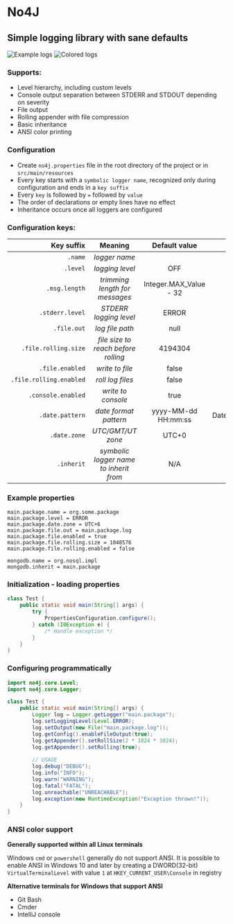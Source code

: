 # No4J
##  Simple logging library with sane defaults
![Example logs](https://github.com/user-attachments/assets/404fba52-c025-461b-aefc-098c1c2709d5)
![Colored logs](https://github.com/user-attachments/assets/2e118b8c-e451-4053-93a9-83a654beda45)
### Supports:

- Level hierarchy, including custom levels
- Console output separation between STDERR and STDOUT depending on severity 
- File output
- Rolling appender with file compression
- Basic inheritance
- ANSI color printing

### Configuration
- Create `no4j.properties` file in the root directory of the project or in `src/main/resources`
- Every key starts with a `symbolic logger name`, recognized only during configuration and ends in a `key suffix` 
- Every `key` is followed by `=` followed by `value`
- The order of declarations or empty lines have no effect
- Inheritance occurs once all loggers are configured

### Configuration keys:
|              Key suffix |                Meaning                 |     Default value      |       Type        |
|------------------------:|:--------------------------------------:|:----------------------:|:-----------------:|
|                 `.name` |             _logger name_              |                        |      String       |
|                `.level` |            _logging level_             |          OFF           |       Level       |
|           `.msg.length` |     _trimming length for messages_     | Integer.MAX_Value - 32 |        int        |
|         `.stderr.level` |         _STDERR logging level_         |         ERROR          |       Level       |
|             `.file.out` |            _log file path_             |          null          |       Path        |
|    `.file.rolling.size` |  _file size to reach before rolling_   |        4194304         |       Long        |
|         `.file.enabled` |            _write to file_             |         false          |      boolean      |
| `.file.rolling.enabled` |            _roll log files_            |         false          |      boolean      |
|      `.console.enabled` |           _write to console_           |          true          |      boolean      |
|         `.date.pattern` |         _date format pattern_          |  yyyy-MM-dd HH:mm:ss   | DateTimeFormatter |
|            `.date.zone` |           _UTC/GMT/UT zone_            |         UTC+0          |      ZoneId       |
|              `.inherit` | _symbolic logger name to inherit from_ |          N/A           |        N/A        |


### Example properties
```properties
main.package.name = org.some.package
main.package.level = ERROR
main.package.date.zone = UTC+6
main.package.file.out = main.package.log
main.package.file.enabled = true
main.package.file.rolling.size = 1048576
main.package.file.rolling.enabled = false

mongodb.name = org.nosql.impl
mongodb.inherit = main.package
```

### Initialization - loading properties
```java
class Test {
    public static void main(String[] args) {
        try {
            PropertiesConfiguration.configure();
        } catch (IOException e) {
            /* Handle exception */
        }
    }
}
```

### Configuring programmatically

```java
import no4j.core.Level;
import no4j.core.Logger;

class Test {
    public static void main(String[] args) {
        Logger log = Logger.getLogger("main.package");
        log.setLoggingLevel(Level.ERROR);
        log.setOutput(new File("main.package.log"));
        log.getConfig().enableFileOutput(true);
        log.getAppender().setRollSize(2 * 1024 * 1024);
        log.getAppender().setRolling(true);
        
        // USAGE
        log.debug("DEBUG");
        log.info("INFO");
        log.warn("WARNING");
        log.fatal("FATAL");
        log.unreachable("UNREACHABLE");
        log.exception(new RuntimeException("Exception thrown!"));
    }
}
```

### ANSI color support
**Generally supported within all Linux terminals**

Windows `cmd` or `powershell` generally do not support ANSI.
It is possible to enable ANSI in Windows 10 and later by creating a DWORD(32-bit) `VirtualTerminalLevel` with value `1` at `HKEY_CURRENT_USER\Console` in registry
<br>

**Alternative terminals for Windows that support ANSI**
<ul>
  <li>Git Bash</li>
  <li>Cmder</li>
  <li>IntelliJ console</li>
</ul>




